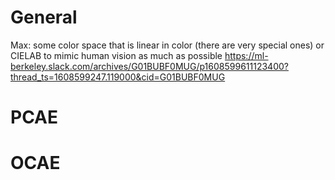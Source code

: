 # General


Max: some color space that is linear in color (there are very special ones) or CIELAB to mimic human vision as much as possible
https://ml-berkeley.slack.com/archives/G01BUBF0MUG/p1608599611123400?thread_ts=1608599247.119000&cid=G01BUBF0MUG

# PCAE



# OCAE